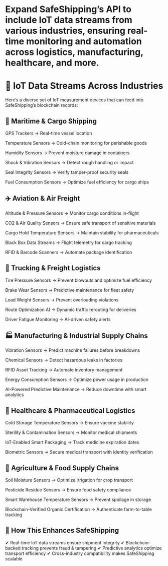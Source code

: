 # Expand SafeShipping’s API to include IoT data streams from various industries, ensuring real-time monitoring and automation across logistics, manufacturing, healthcare, and more.

# 📡 IoT Data Streams Across Industries
Here’s a diverse set of IoT measurement devices that can feed into SafeShipping’s blockchain records:

## 🚢 Maritime & Cargo Shipping
GPS Trackers → Real-time vessel location

Temperature Sensors → Cold-chain monitoring for perishable goods

Humidity Sensors → Prevent moisture damage in containers

Shock & Vibration Sensors → Detect rough handling or impact

Seal Integrity Sensors → Verify tamper-proof security seals

Fuel Consumption Sensors → Optimize fuel efficiency for cargo ships

## ✈️ Aviation & Air Freight
Altitude & Pressure Sensors → Monitor cargo conditions in-flight

CO2 & Air Quality Sensors → Ensure safe transport of sensitive materials

Cargo Hold Temperature Sensors → Maintain stability for pharmaceuticals

Black Box Data Streams → Flight telemetry for cargo tracking

RFID & Barcode Scanners → Automate package identification

## 🚛 Trucking & Freight Logistics
Tire Pressure Sensors → Prevent blowouts and optimize fuel efficiency

Brake Wear Sensors → Predictive maintenance for fleet safety

Load Weight Sensors → Prevent overloading violations

Route Optimization AI → Dynamic traffic rerouting for deliveries

Driver Fatigue Monitoring → AI-driven safety alerts

## 🏭 Manufacturing & Industrial Supply Chains
Vibration Sensors → Predict machine failures before breakdowns

Chemical Sensors → Detect hazardous leaks in factories

RFID Asset Tracking → Automate inventory management

Energy Consumption Sensors → Optimize power usage in production

AI-Powered Predictive Maintenance → Reduce downtime with smart analytics

## 🏥 Healthcare & Pharmaceutical Logistics
Cold Storage Temperature Sensors → Ensure vaccine stability

Sterility & Contamination Sensors → Monitor medical shipments

IoT-Enabled Smart Packaging → Track medicine expiration dates

Biometric Sensors → Secure medical transport with identity verification

## 🌱 Agriculture & Food Supply Chains
Soil Moisture Sensors → Optimize irrigation for crop transport

Pesticide Residue Sensors → Ensure food safety compliance

Smart Warehouse Temperature Sensors → Prevent spoilage in storage

Blockchain-Verified Organic Certification → Authenticate farm-to-table tracking

## 🚀 How This Enhances SafeShipping
✔ Real-time IoT data streams ensure shipment integrity ✔ Blockchain-backed tracking prevents fraud & tampering ✔ Predictive analytics optimize transport efficiency ✔ Cross-industry compatibility makes SafeShipping scalable